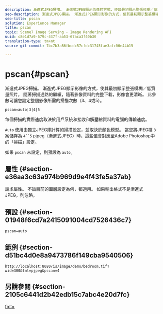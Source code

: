 ```yaml
---
description: 漸進式JPEG掃描。 漸進式JPEG顯示影像的方式，使其最初顯示整張模糊／低質量照片。 隨著掃描通路的繼續，隨著影像資料的完整下載，影像會更清晰。 此參數可讓您設定整個影像所需的掃描次數（3、4或5）。
seo-description: 漸進式JPEG掃描。 漸進式JPEG顯示影像的方式，使其最初顯示整張模糊／低質量照片。 隨著掃描通路的繼續，隨著影像資料的完整下載，影像會更清晰。 此參數可讓您設定整個影像所需的掃描次數（3、4或5）。
seo-title: pscan
solution: Experience Manager
title: pscan
topic: Scene7 Image Serving - Image Rendering API
uuid: c8e1d7a9-679c-437f-aa53-67aca3f40b30
translation-type: tm+mt
source-git-commit: 7bc7b3a86fbcdc57cfdc31745fae3afc06e44b15

---
```



# pscan{#pscan}

漸進式JPEG掃描。 漸進式JPEG顯示影像的方式，使其最初顯示整張模糊／低質量照片。 隨著掃描通路的繼續，隨著影像資料的完整下載，影像會更清晰。 此參數可讓您設定整個影像所需的掃描次數（3、4或5）。

`pscan=auto|3|4|5`

每個掃描的實際速度取決於用戶系統和接收和解壓縮資料的電腦的傳輸速度。

`Auto` 使用由獨立JPEG庫計算的掃描設定，並取決於顏色模型。 當您將JPEG檔 `3`案儲存為 `4``5` pjpeg（漸進式JPEG）時，這些值會對應至Adobe Photoshop中的「掃描」設定。

如果 `pscan` 未設定，則預設為 `auto`。

## 屬性 {#section-e36aa3c63a974b969d9e4f43fe5a37ab}

請求屬性。 不論目前的圖層設定為何，都適用。 如果輸出格式不是漸進式JPEG，則忽略。

## 預設 {#section-01948f6cd7a2415091004cd7526436c7}

`pscan=auto`

## 範例 {#section-d51bc4d0e8a9473786f149cba9540506}

`http://localhost:8080/is/image/demo/bedroom.tif?wid=300&fmt=pjpeg&pscan=4`

## 另請參閱 {#section-2105c6441d2b42edb15c7abc4e20d7fc}

[fmt=](../../../../../is-api/http-ref/image-serving-api-ref/c-http-protocol-reference/c-command-reference/r-is-http-fmt.md#reference-cdf10043423b45ba9fe15157fb3ae37a)
